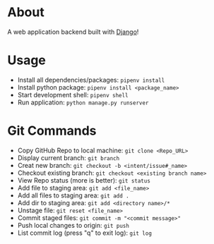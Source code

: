 # About
A web application backend built with [Django](https://www.djangoproject.com/)!

# Usage
* Install all dependencies/packages: `pipenv install`
* Install python package: `pipenv install <package_name>`
* Start development shell: `pipenv shell`
* Run application: `python manage.py runserver`

# Git Commands
* Copy GitHub Repo to local machine: `git clone <Repo_URL>`
* Display current branch: `git branch`
* Creat new branch: `git checkout -b <intent/issue#_name>`
* Checkout existing branch: `git checkout <existing branch name>`
* View Repo status (more is better): `git status`
* Add file to staging area: `git add <file_name>`
* Add all files to staging area: `git add .`
* Add dir to staging area: `git add <directory name>/*`
* Unstage file: `git reset <file_name>`
* Commit staged files: `git commit -m "<commit message>"`
* Push local changes to origin: `git push`
* List commit log (press "q" to exit log): `git log`